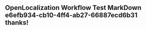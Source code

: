 <properties
ms.topic="hero-topic"
ms.test1="hero-topic"
ms.test2="test"/>

## OpenLocalization Workflow Test MarkDown e6efb934-cb10-4ff4-ab27-66887ecd6b31 thanks!
